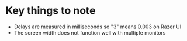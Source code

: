 # Key things to note

* Delays are measured in milliseconds so "3" means 0.003 on Razer UI
* The screen width does not function well with multiple monitors
